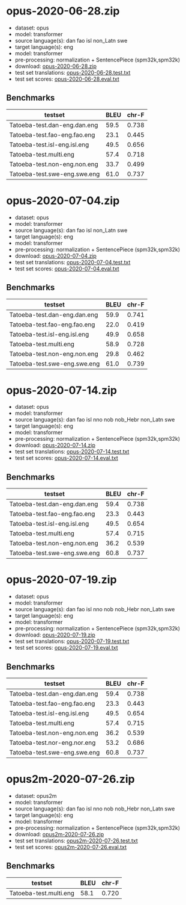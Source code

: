 # opus-2020-06-28.zip

* dataset: opus
* model: transformer
* source language(s): dan fao isl non_Latn swe
* target language(s): eng
* model: transformer
* pre-processing: normalization + SentencePiece (spm32k,spm32k)
* download: [opus-2020-06-28.zip](https://object.pouta.csc.fi/Tatoeba-MT-models/gmq-eng/opus-2020-06-28.zip)
* test set translations: [opus-2020-06-28.test.txt](https://object.pouta.csc.fi/Tatoeba-MT-models/gmq-eng/opus-2020-06-28.test.txt)
* test set scores: [opus-2020-06-28.eval.txt](https://object.pouta.csc.fi/Tatoeba-MT-models/gmq-eng/opus-2020-06-28.eval.txt)

## Benchmarks

| testset               | BLEU  | chr-F |
|-----------------------|-------|-------|
| Tatoeba-test.dan-eng.dan.eng 	| 59.5 	| 0.738 |
| Tatoeba-test.fao-eng.fao.eng 	| 23.1 	| 0.445 |
| Tatoeba-test.isl-eng.isl.eng 	| 49.5 	| 0.656 |
| Tatoeba-test.multi.eng 	| 57.4 	| 0.718 |
| Tatoeba-test.non-eng.non.eng 	| 33.7 	| 0.499 |
| Tatoeba-test.swe-eng.swe.eng 	| 61.0 	| 0.737 |

# opus-2020-07-04.zip

* dataset: opus
* model: transformer
* source language(s): dan fao isl non_Latn swe
* target language(s): eng
* model: transformer
* pre-processing: normalization + SentencePiece (spm32k,spm32k)
* download: [opus-2020-07-04.zip](https://object.pouta.csc.fi/Tatoeba-MT-models/gmq-eng/opus-2020-07-04.zip)
* test set translations: [opus-2020-07-04.test.txt](https://object.pouta.csc.fi/Tatoeba-MT-models/gmq-eng/opus-2020-07-04.test.txt)
* test set scores: [opus-2020-07-04.eval.txt](https://object.pouta.csc.fi/Tatoeba-MT-models/gmq-eng/opus-2020-07-04.eval.txt)

## Benchmarks

| testset               | BLEU  | chr-F |
|-----------------------|-------|-------|
| Tatoeba-test.dan-eng.dan.eng 	| 59.9 	| 0.741 |
| Tatoeba-test.fao-eng.fao.eng 	| 22.0 	| 0.419 |
| Tatoeba-test.isl-eng.isl.eng 	| 49.9 	| 0.658 |
| Tatoeba-test.multi.eng 	| 58.9 	| 0.728 |
| Tatoeba-test.non-eng.non.eng 	| 29.8 	| 0.462 |
| Tatoeba-test.swe-eng.swe.eng 	| 61.0 	| 0.739 |

# opus-2020-07-14.zip

* dataset: opus
* model: transformer
* source language(s): dan fao isl nno nob nob_Hebr non_Latn swe
* target language(s): eng
* model: transformer
* pre-processing: normalization + SentencePiece (spm32k,spm32k)
* download: [opus-2020-07-14.zip](https://object.pouta.csc.fi/Tatoeba-MT-models/gmq-eng/opus-2020-07-14.zip)
* test set translations: [opus-2020-07-14.test.txt](https://object.pouta.csc.fi/Tatoeba-MT-models/gmq-eng/opus-2020-07-14.test.txt)
* test set scores: [opus-2020-07-14.eval.txt](https://object.pouta.csc.fi/Tatoeba-MT-models/gmq-eng/opus-2020-07-14.eval.txt)

## Benchmarks

| testset               | BLEU  | chr-F |
|-----------------------|-------|-------|
| Tatoeba-test.dan-eng.dan.eng 	| 59.4 	| 0.738 |
| Tatoeba-test.fao-eng.fao.eng 	| 23.3 	| 0.443 |
| Tatoeba-test.isl-eng.isl.eng 	| 49.5 	| 0.654 |
| Tatoeba-test.multi.eng 	| 57.4 	| 0.715 |
| Tatoeba-test.non-eng.non.eng 	| 36.2 	| 0.539 |
| Tatoeba-test.swe-eng.swe.eng 	| 60.8 	| 0.737 |

# opus-2020-07-19.zip

* dataset: opus
* model: transformer
* source language(s): dan fao isl nno nob nob_Hebr non_Latn swe
* target language(s): eng
* model: transformer
* pre-processing: normalization + SentencePiece (spm32k,spm32k)
* download: [opus-2020-07-19.zip](https://object.pouta.csc.fi/Tatoeba-MT-models/gmq-eng/opus-2020-07-19.zip)
* test set translations: [opus-2020-07-19.test.txt](https://object.pouta.csc.fi/Tatoeba-MT-models/gmq-eng/opus-2020-07-19.test.txt)
* test set scores: [opus-2020-07-19.eval.txt](https://object.pouta.csc.fi/Tatoeba-MT-models/gmq-eng/opus-2020-07-19.eval.txt)

## Benchmarks

| testset               | BLEU  | chr-F |
|-----------------------|-------|-------|
| Tatoeba-test.dan-eng.dan.eng 	| 59.4 	| 0.738 |
| Tatoeba-test.fao-eng.fao.eng 	| 23.3 	| 0.443 |
| Tatoeba-test.isl-eng.isl.eng 	| 49.5 	| 0.654 |
| Tatoeba-test.multi.eng 	| 57.4 	| 0.715 |
| Tatoeba-test.non-eng.non.eng 	| 36.2 	| 0.539 |
| Tatoeba-test.nor-eng.nor.eng 	| 53.2 	| 0.686 |
| Tatoeba-test.swe-eng.swe.eng 	| 60.8 	| 0.737 |

# opus2m-2020-07-26.zip

* dataset: opus2m
* model: transformer
* source language(s): dan fao isl nno nob nob_Hebr non_Latn swe
* target language(s): eng
* model: transformer
* pre-processing: normalization + SentencePiece (spm32k,spm32k)
* download: [opus2m-2020-07-26.zip](https://object.pouta.csc.fi/Tatoeba-MT-models/gmq-eng/opus2m-2020-07-26.zip)
* test set translations: [opus2m-2020-07-26.test.txt](https://object.pouta.csc.fi/Tatoeba-MT-models/gmq-eng/opus2m-2020-07-26.test.txt)
* test set scores: [opus2m-2020-07-26.eval.txt](https://object.pouta.csc.fi/Tatoeba-MT-models/gmq-eng/opus2m-2020-07-26.eval.txt)

## Benchmarks

| testset               | BLEU  | chr-F |
|-----------------------|-------|-------|
| Tatoeba-test.multi.eng 	| 58.1 	| 0.720 |

